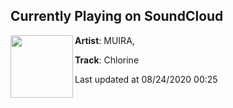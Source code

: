 ## Currently Playing on SoundCloud

[<img align="left" width="100" src="https://i1.sndcdn.com/artworks-fFoc5zS5nB9P9OPy-d5Pjpg-t50x50.jpg">](https://soundcloud.com/hi_muira/chlorine-2)

**Artist**: MUIRA, 

**Track**: Chlorine

Last updated at 08/24/2020 00:25
